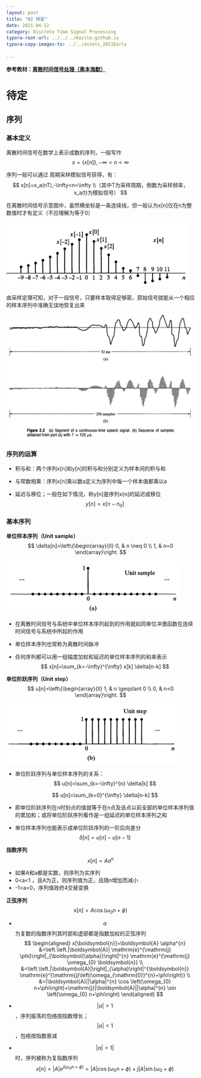```yaml
---
layout: post
title: "02 待定"
date: 2021-04-12
category: Discrete Time Signal Processing
typora-root-url: ../../../Kazite.github.io
typora-copy-images-to: ../../assets_2021Early

---
```


**参考教材：[离散时间信号处理（奥本海默）](https://baike.baidu.com/item/离散时间信号处理（第三版）/20378714?fr=aladdin)**

# 待定

## 序列

### 基本定义

离散时间信号在数学上表示成数的序列，一般写作  
$$
x=\{x[n]\},-\infty<n<\infty
$$


序列一般可以通过 周期采样模拟信号获得，有：  
$$
x[n]=x_a(nT),-\infty<n<\infty
\\（其中T为采样周期，倒数为采样频率，x_a(t)为模拟信号）
$$


在离散时间信号示意图中，虽然横坐标是一条连续线，但一般认为x[n]仅在n为整数值时才有定义（不应理解为等于0）

<img src="/assets_2021Early/2021-4-12-02-01.png" alt="2021-4-12-02-01" style="zoom:50%;" />

由采样定理可知，对于一段信号，只要样本取得足够密，原始信号就能从一个相应的样本序列中准确无误地恢复出来

<img src="/assets_2021Early/2021-4-12-02-02.png" alt="2021-4-12-02-02" style="zoom:50%;" />

### 序列的运算

* 积与和：两个序列x[n]和y[n]的积与和分别定义为样本间的积与和

* 与常数相乘：序列x[n]乘以数a定义为序列中每一个样本值都乘以a

* 延迟与移位；一般在如下情况，称y[n]是序列x{n]的延迟或移位  
  $$
  y[n]=x[n-n_0]
  $$

### 基本序列

**单位样本序列（Unit sample）**  
$$
\delta[n]=\left\{\begin{array}{ll}
0, & n \neq 0 \\
1, & n=0
\end{array}\right.
$$


<img src="/assets_2021Early/2021-4-12-02-03.png" alt="2021-4-12-02-03" style="zoom: 50%;" />

* 在离散时间信号与系统中单位样本序列起到的作用就如同单位冲激函数在连续时间信号与系统中所起的作用

* 单位样本序列也常称为离散时间脉冲

* 任何序列都可以用一组幅度加权和延迟的单位样本序列的和来表示  
  $$
  x[n]=\sum_{k=-\infty}^{\infty} x[k] \delta[n-k]
  $$

**单位阶跃序列（Unit step）**  
$$
u[n]=\left\{\begin{array}{ll}
1, & n \geqslant 0 \\
0, & n<0
\end{array}\right.
$$


<img src="/assets_2021Early/2021-4-12-02-04.png" alt="2021-4-12-02-04" style="zoom: 50%;" />

* 单位阶跃序列与单位样本序列的关系：  
  $$
  u[n]=\sum_{k=-\infty}^{n} \delta[k]
  $$

  $$
  u[n]=\sum_{k=0}^{\infty} \delta[n-k]
  $$

  
  
* 即单位阶跃序列在n时刻点的值就等于在n点及该点以前全部的单位样本序列值的累加和；或将单位阶跃序列看作是一组延迟的单位样本序列之和

* 单位样本序列也能表示成单位阶跃序列的一阶后向差分  
  $$
  \delta[n]=u[n]-u[n-1]
  $$
  



**指数序列**  
$$
x[n]=Aa^n
$$


* 如果A和a都是实数，则序列为实序列
* 0<a<1 ，且A为正，则序列值为正，且随n增加而减小
* -1<a<0，序列值政府4交替变换

**正弦序列**  
$$
x[n]=A \cos \left(\omega_{0} n+\phi\right)
$$

* $$\alpha$$为复数的指数序列其时部和虚部都是指数加权的正弦序列
  $$
  \begin{aligned}
  x[\boldsymbol{n}]=\boldsymbol{A} \alpha^{n} &=\left.\left.|\boldsymbol{A}| \mathrm{e}^{\mathrm{j} \phi}\right|_{\boldsymbol{\alpha}}\right|^{n} \mathrm{e}^{\mathrm{j} \omega_{0} \boldsymbol{n}} \\
  &=\left.\left.|\boldsymbol{A}|\right|_{\alpha}\right|^{\boldsymbol{n}} \mathrm{e}^{\mathrm{j}\left(\omega_{\mathrm{0}}^{n}+\phi\right)} \\
  &=|\boldsymbol{A}||\alpha|^{n} \cos \left(\omega_{0} n+\phi\right)+\mathrm{j}|\boldsymbol{A}||\alpha|^{n} \sin \left(\omega_{0} n+\phi\right)
  \end{aligned}
  $$

* $$|\alpha|>1$$，序列振荡的包络按指数增长；$$|\alpha|<1$$，包络按指数衰减

* $$|\alpha|=1|$$时，序列被称为复指数序列  
  $$
  x[n]=|A| e^{j\left(\omega_{0} n+\phi\right)}=|A| \cos \left(\omega_{0} n+\phi\right)+j|A| \sin \left(\omega_{0}+\phi\right)
  $$
  

